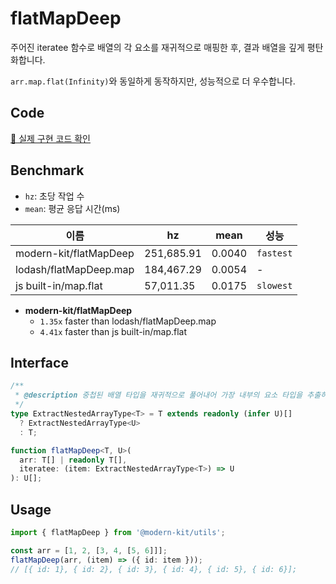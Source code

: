 # flatMapDeep

주어진 iteratee 함수로 배열의 각 요소를 재귀적으로 매핑한 후, 결과 배열을 깊게 평탄화합니다.

`arr.map.flat(Infinity)`와 동일하게 동작하지만, 성능적으로 더 우수합니다.

## Code
[🔗 실제 구현 코드 확인](https://github.com/modern-agile-team/modern-kit/blob/main/packages/utils/src/array/flatMapDeep/index.ts)

## Benchmark
- `hz`: 초당 작업 수
- `mean`: 평균 응답 시간(ms)

|이름|hz|mean|성능|
|------|---|---|---|
|modern-kit/flatMapDeep|251,685.91|0.0040|`fastest`|
|lodash/flatMapDeep.map|184,467.29|0.0054|-|
|js built-in/map.flat|57,011.35|0.0175|`slowest`|

- **modern-kit/flatMapDeep**
  - `1.35x` faster than lodash/flatMapDeep.map
  - `4.41x` faster than js built-in/map.flat

## Interface
```ts title="typescript"
/**
 * @description 중첩된 배열 타입을 재귀적으로 풀어내어 가장 내부의 요소 타입을 추출하는 유틸리티 타입
 */
type ExtractNestedArrayType<T> = T extends readonly (infer U)[]
  ? ExtractNestedArrayType<U>
  : T;
```
```ts title="typescript"
function flatMapDeep<T, U>(
  arr: T[] | readonly T[],
  iteratee: (item: ExtractNestedArrayType<T>) => U
): U[];
```

## Usage

```ts title="typescript"
import { flatMapDeep } from '@modern-kit/utils';

const arr = [1, 2, [3, 4, [5, 6]]];
flatMapDeep(arr, (item) => ({ id: item }));
// [{ id: 1}, { id: 2}, { id: 3}, { id: 4}, { id: 5}, { id: 6}];
```
